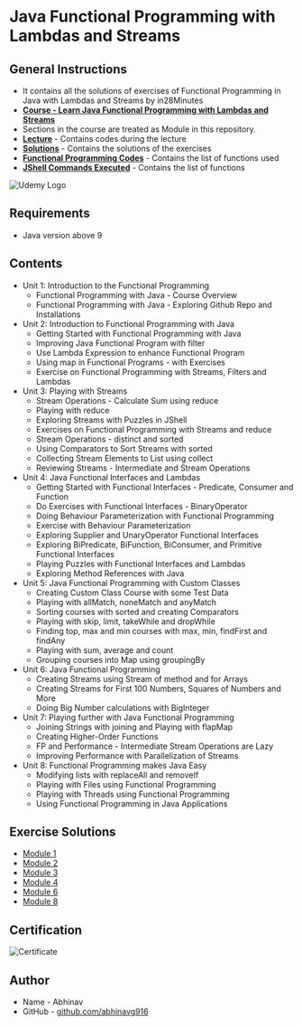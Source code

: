 # Java Functional Programming with Lambdas and Streams
## General Instructions
* It contains all the solutions of exercises of Functional Programming in Java with Lambdas and Streams by in28Minutes
* [__Course - Learn Java Functional Programming with Lambdas and Streams__](https://www.udemy.com/course/functional-programming-with-java/)
* Sections in the course are treated as Module in this repository.
* [__Lecture__](https://github.com/abhinavg916/udemy-java-functional-programming/tree/master/Lectures/src) - Contains codes during the lecture
* [__Solutions__](https://github.com/abhinavg916/udemy-java-functional-programming/tree/master/Solutions/src) - Contains the solutions of the exercises
* [__Functional Programming Codes__](https://github.com/abhinavg916/udemy-java-functional-programming/blob/master/FunctionalProgrammingCodes.md) - Contains the list of functions used
* [__JShell Commands Executed__](https://github.com/abhinavg916/udemy-java-functional-programming/blob/master/JShellCommandsExecuted.md) - Contains the list of functions

![Udemy Logo](https://www.udemy.com/staticx/udemy/images/v6/default-meta-image.png)

## Requirements
* Java version above 9

## Contents
* Unit 1: Introduction to the Functional Programming
    * Functional Programming with Java - Course Overview
    * Functional Programming with Java - Exploring Github Repo and Installations
* Unit 2: Introduction to Functional Programming with Java
    * Getting Started with Functional Programming with Java
    * Improving Java Functional Program with filter
    * Use Lambda Expression to enhance Functional Program
    * Using map in Functional Programs - with Exercises
    * Exercise on Functional Programming with Streams, Filters and Lambdas
* Unit 3: Playing with Streams
    * Stream Operations - Calculate Sum using reduce
    * Playing with reduce
    * Exploring Streams with Puzzles in JShell
    *	Exercises on Functional Programming with Streams and reduce
    *	Stream Operations - distinct and sorted
    *	Using Comparators to Sort Streams with sorted 
    *	Collecting Stream Elements to List using collect
    *	Reviewing Streams - Intermediate and Stream Operations
*	Unit 4: Java Functional Interfaces and Lambdas
    * Getting Started with Functional Interfaces - Predicate, Consumer and Function
    *	Do Exercises with Functional Interfaces - BinaryOperator
    *	Doing Behaviour Parameterization with Functional Programming
    *	Exercise with Behaviour Parameterization
    *	Exploring Supplier and UnaryOperator Functional Interfaces
    *	Exploring BiPredicate, BiFunction, BiConsumer, and Primitive Functional Interfaces
    *	Playing Puzzles with Functional Interfaces and Lambdas
    *	Exploring Method References with Java
*	Unit 5: Java Functional Programming with Custom Classes
    *	Creating Custom Class Course with some Test Data
    *	Playing with allMatch, noneMatch and anyMatch
    *	Sorting courses with sorted and creating Comparators
    *	Playing with skip, limit, takeWhile and dropWhile
    *	Finding top, max and min courses with max, min, findFirst and findAny
    *	Playing with sum, average and count
    *	Grouping courses into Map using groupingBy
*	Unit 6: Java Functional Programming
    *	Creating Streams using Stream of method and for Arrays
    *	Creating Streams for First 100 Numbers, Squares of Numbers and More
    *	Doing Big Number calculations with BigInteger
*	Unit 7: Playing further with Java Functional Programming
    * Joining Strings with joining and Playing with flapMap
    * Creating Higher-Order Functions
    * FP and Performance - Intermediate Stream Operations are Lazy
    *	Improving Performance with Parallelization of Streams
* Unit 8: Functional Programming makes Java Easy
    * Modifying lists with replaceAll and removeIf
    * Playing with Files using Functional Programming
    * Playing with Threads using Functional Programming
    *	Using Functional Programming in Java Applications
 
## Exercise Solutions
* [Module 1](https://github.com/abhinavg916/udemy-java-functional-programming/tree/master/Solutions/src/module1)
* [Module 2](https://github.com/abhinavg916/udemy-java-functional-programming/tree/master/Solutions/src/module2)
* [Module 3](https://github.com/abhinavg916/udemy-java-functional-programming/tree/master/Solutions/src/module3)
* [Module 4](https://github.com/abhinavg916/udemy-java-functional-programming/tree/master/Solutions/src/module4)
* [Module 6](https://github.com/abhinavg916/udemy-java-functional-programming/tree/master/Solutions/src/module6)
* [Module 8](https://github.com/abhinavg916/udemy-java-functional-programming/tree/master/Solutions/src/module8)

## Certification
![Certificate](https://github.com/abhinavg916/udemy-java-functional-programming/blob/master/Java%20Functional%20Programming%20in28Mins%20Udemy%20Certificatoin.jpg)
## Author
* Name - Abhinav
* GitHub - [github.com/abhinavg916](https://github.com/abhinavg916)
